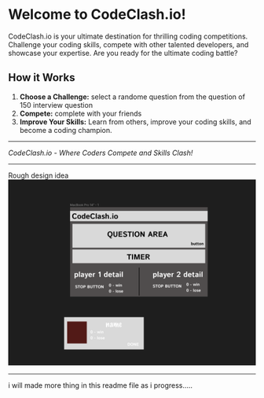 # Welcome to CodeClash.io!

CodeClash.io is your ultimate destination for thrilling coding competitions. Challenge your coding skills, compete with other talented developers, and showcase your expertise. Are you ready for the ultimate coding battle?

## How it Works

1. **Choose a Challenge:** select a randome question from the question of 150 interview question
2. **Compete:** complete with your friends
3. **Improve Your Skills:** Learn from others, improve your coding skills, and become a coding champion.
---

*CodeClash.io - Where Coders Compete and Skills Clash!*

---
Rough design idea 
![Design](design.png)

---
i will made more thing in this readme file as i progress.....

